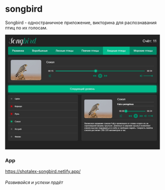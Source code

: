
# songbird

Songbird - одностраничное приложение, викторина для распознавания птиц по их голосам.

![screenshot](./songbird.jpg)

### App
https://shotalex-songbird.netlify.app/
###### Развивайся и успехи прдёт
